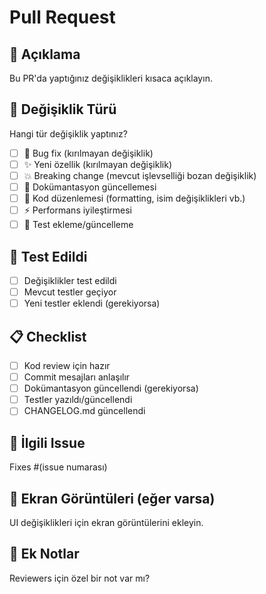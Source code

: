 # Pull Request

## 📝 Açıklama
Bu PR'da yaptığınız değişiklikleri kısaca açıklayın.

## 🎯 Değişiklik Türü
Hangi tür değişiklik yaptınız?

- [ ] 🐛 Bug fix (kırılmayan değişiklik)
- [ ] ✨ Yeni özellik (kırılmayan değişiklik)
- [ ] 💥 Breaking change (mevcut işlevselliği bozan değişiklik)
- [ ] 📝 Dokümantasyon güncellemesi
- [ ] 🎨 Kod düzenlemesi (formatting, isim değişiklikleri vb.)
- [ ] ⚡ Performans iyileştirmesi
- [ ] 🧪 Test ekleme/güncelleme

## 🧪 Test Edildi
- [ ] Değişiklikler test edildi
- [ ] Mevcut testler geçiyor
- [ ] Yeni testler eklendi (gerekiyorsa)

## 📋 Checklist
- [ ] Kod review için hazır
- [ ] Commit mesajları anlaşılır
- [ ] Dokümantasyon güncellendi (gerekiyorsa)
- [ ] Testler yazıldı/güncellendi
- [ ] CHANGELOG.md güncellendi

## 🔗 İlgili Issue
Fixes #(issue numarası)

## 📸 Ekran Görüntüleri (eğer varsa)
UI değişiklikleri için ekran görüntülerini ekleyin.

## 📝 Ek Notlar
Reviewers için özel bir not var mı?
